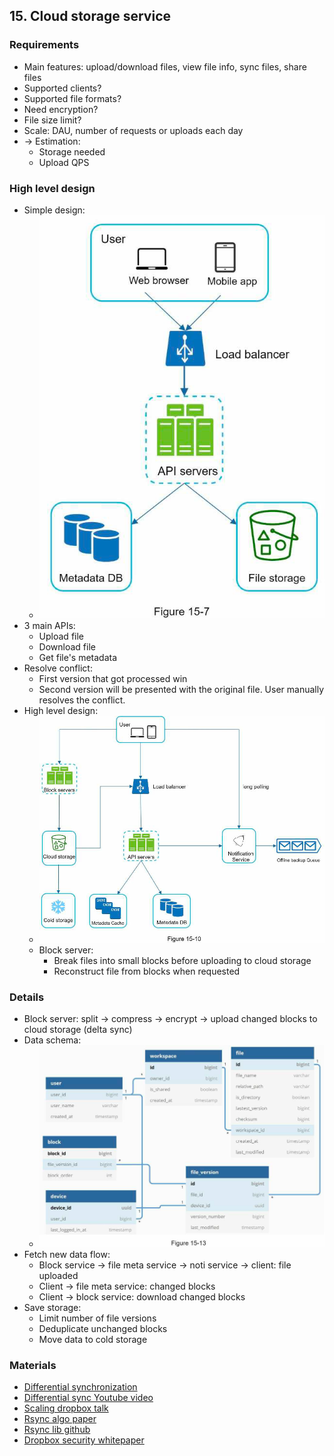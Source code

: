 ## 15. Cloud storage service
### Requirements
- Main features: upload/download files, view file info, sync files, share files
- Supported clients?
- Supported file formats?
- Need encryption?
- File size limit?
- Scale: DAU, number of requests or uploads each day
- -> Estimation:
  - Storage needed
  - Upload QPS
### High level design
- Simple design:
  - <img src="./resources/15.7.png" width="500">
- 3 main APIs:
  - Upload file
  - Download file
  - Get file's metadata
- Resolve conflict:
  - First version that got processed win
  - Second version will be presented with the original file. User manually resolves the conflict.
- High level design:
  - <img src="./resources/15.10.png" width="500">
  - Block server:
    - Break files into small blocks before uploading to cloud storage
    - Reconstruct file from blocks when requested
### Details
- Block server: split -> compress -> encrypt -> upload changed blocks to cloud storage (delta sync)
- Data schema:
  - <img src="./resources/15.13.png" width="500">
- Fetch new data flow:
  - Block service -> file meta service -> noti service -> client: file uploaded
  - Client -> file meta service: changed blocks
  - Client -> block service: download changed blocks
- Save storage:
  - Limit number of file versions
  - Deduplicate unchanged blocks
  - Move data to cold storage
### Materials
- [Differential synchronization](https://neil.fraser.name/writing/sync/)
- [Differential sync Youtube video](https://www.youtube.com/watch?v=S2Hp_1jqpY8)
- [Scaling dropbox talk](https://www.youtube.com/watch?v=PE4gwstWhmc)
- [Rsync algo paper](https://www.andrew.cmu.edu/course/15-749/READINGS/required/cas/tridgell96.pdf)
- [Rsync lib github](https://github.com/librsync/librsync)
- [Dropbox security whitepaper](https://www.dropbox.com/static/business/resources/Security_Whitepaper.pdf)